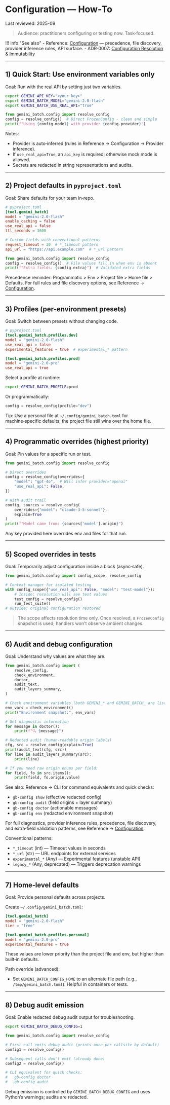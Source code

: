 # Configuration — How‑To

Last reviewed: 2025-09

> Audience: practitioners configuring or testing now. Task‑focused.

!!! info "See also"
    - Reference: [Configuration](../reference/configuration.md) — precedence, file discovery, provider inference rules, API surface.
    - ADR‑0007: [Configuration Resolution & Immutability](../explanation/decisions/ADR-0007-configuration.md)

---

## 1) Quick Start: Use environment variables only

Goal: Run with the real API by setting just two variables.

```bash
export GEMINI_API_KEY="<your key>"
export GEMINI_BATCH_MODEL="gemini-2.0-flash"
export GEMINI_BATCH_USE_REAL_API="true"
```

```python
from gemini_batch.config import resolve_config
config = resolve_config()  # Direct FrozenConfig - clean and simple
print(f"Using {config.model} with provider {config.provider}")
```

Notes:

- Provider is auto‑inferred (rules in Reference → Configuration → Provider inference).
- If `use_real_api=True`, an `api_key` is required; otherwise mock mode is allowed.
- Secrets are redacted in string representations and audits.

---

## 2) Project defaults in `pyproject.toml`

Goal: Share defaults for your team in‑repo.

```toml
# pyproject.toml
[tool.gemini_batch]
model = "gemini-2.0-flash"
enable_caching = false
use_real_api = false
ttl_seconds = 3600

# Custom fields with conventional patterns
request_timeout = 30  # *_timeout pattern
api_url = "https://api.example.com"  # *_url pattern
```

```python
from gemini_batch.config import resolve_config
config = resolve_config()  # File values fill in when env is absent
print(f"Extra fields: {config.extra}")  # Validated extra fields
```

Precedence reminder: Programmatic > Env > Project file > Home file > Defaults. For full rules and file discovery options, see Reference → [Configuration](../reference/configuration.md).

---

## 3) Profiles (per‑environment presets)

Goal: Switch between presets without changing code.

```toml
# pyproject.toml
[tool.gemini_batch.profiles.dev]
model = "gemini-2.0-flash"
use_real_api = false
experimental_features = true  # experimental_* pattern

[tool.gemini_batch.profiles.prod]
model = "gemini-2.0-pro"
use_real_api = true
```

Select a profile at runtime:

```bash
export GEMINI_BATCH_PROFILE=prod
```

Or programmatically:

```python
config = resolve_config(profile="dev")
```

Tip: Use a personal file at `~/.config/gemini_batch.toml` for machine‑specific defaults; the project file still wins over the home file.

---

## 4) Programmatic overrides (highest priority)

Goal: Pin values for a specific run or test.

```python
from gemini_batch.config import resolve_config

# Direct overrides
config = resolve_config(overrides={
    "model": "gpt-4o",  # Will infer provider="openai"
    "use_real_api": False,
})

# With audit trail
config, sources = resolve_config(
    overrides={"model": "claude-3-5-sonnet"},
    explain=True
)
print(f"Model came from: {sources['model'].origin}")
```

Any key provided here overrides env and files for that run.

---

## 5) Scoped overrides in tests

Goal: Temporarily adjust configuration inside a block (async‑safe).

```python
from gemini_batch.config import config_scope, resolve_config

# Context manager for isolated testing
with config_scope({"use_real_api": False, "model": "test-model"}):
    # Inside: resolution will see test values
    test_config = resolve_config()
    run_test_suite()
# Outside: original configuration restored
```

> The scope affects resolution time only. Once resolved, a `FrozenConfig` snapshot is used; handlers won't observe ambient changes.

---

## 6) Audit and debug configuration

Goal: Understand why values are what they are.

```python
from gemini_batch.config import (
    resolve_config,
    check_environment,
    doctor,
    audit_text,
    audit_layers_summary,
)

# Check environment variables (both GEMINI_* and GEMINI_BATCH_ are listed; secrets redacted)
env_vars = check_environment()
print("Environment snapshot:", env_vars)

# Get diagnostic information
for message in doctor():
    print(f"🔍 {message}")

# Redacted audit (human-readable origin labels)
cfg, src = resolve_config(explain=True)
print(audit_text(cfg, src))
for line in audit_layers_summary(src):
    print(line)

# If you need raw origin enums per field:
for field, fo in src.items():
    print(field, fo.origin.value)
```

See also: Reference → CLI for command equivalents and quick checks:

- `gb-config show` (effective redacted config)
- `gb-config audit` (field origins + layer summary)
- `gb-config doctor` (actionable messages)
- `gb-config env` (redacted environment snapshot)

For full diagnostics, provider inference rules, precedence, file discovery, and extra‑field validation patterns, see Reference → [Configuration](../reference/configuration.md).

Conventional patterns:

- `*_timeout` (int) — Timeout values in seconds
- `*_url` (str) — URL endpoints for external services
- `experimental_*` (Any) — Experimental features (unstable API)
- `legacy_*` (Any, deprecated) — Triggers deprecation warnings

---

## 7) Home‑level defaults

Goal: Provide personal defaults across projects.

Create `~/.config/gemini_batch.toml`:

```toml
[tool.gemini_batch]
model = "gemini-2.0-flash"
tier = "free"

[tool.gemini_batch.profiles.personal]
model = "gemini-2.0-pro"
experimental_features = true
```

These values are lower priority than the project file and env, but higher than built‑in defaults.

Path override (advanced):

- Set `GEMINI_BATCH_CONFIG_HOME` to an alternate file path (e.g., `/tmp/gemini_batch.toml`). Helpful in containers or tests.

---

## 8) Debug audit emission

Goal: Enable redacted debug audit output for troubleshooting.

```bash
export GEMINI_BATCH_DEBUG_CONFIG=1
```

```python
from gemini_batch.config import resolve_config

# First call emits debug audit (prints once per callsite by default)
config1 = resolve_config()

# Subsequent calls don't emit (already done)
config2 = resolve_config()

# CLI equivalent for quick checks:
#   gb-config doctor
#   gb-config audit
```

Debug emission is controlled by `GEMINI_BATCH_DEBUG_CONFIG` and uses Python’s warnings; audits are redacted.
